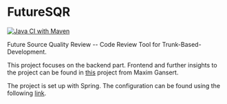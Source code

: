 # FutureSQR

[![Java CI with Maven](https://github.com/rbreunung/FutureSQR-SpringBackend/actions/workflows/maven.yml/badge.svg?branch=main)](https://github.com/rbreunung/FutureSQR-SpringBackend/actions/workflows/maven.yml)

Future Source Quality Review -- Code Review Tool for Trunk-Based-Development.

This project focuses on the backend part. Frontend and further insights to the project can be found in [this](https://github.com/mindscan-de/FutureSQR) project from Maxim Gansert.

The project is set up with Spring. The configuration can be found using the following [link](https://start.spring.io/#!type=maven-project&language=java&platformVersion=3.0.0&packaging=war&jvmVersion=17&groupId=de.futuresqr.server&artifactId=server&name=FutureSQR%20Server&description=This%20source%20code%20review%20tool%20will%20support%20GIT%20and%20SVN%20in%20a%20lightweight%20process.&packageName=de.futuresqr.server&dependencies=lombok,lombok,devtools,h2,data-jpa,data-jpa,web,security,thymeleaf,validation).
